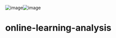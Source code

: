 ![image](https://github.com/user-attachments/assets/befd664d-d355-4f2b-adab-b0a59c0f2556)![image](https://github.com/user-attachments/assets/cbe07017-83c1-421c-81da-fca8832544f1)

# online-learning-analysis
